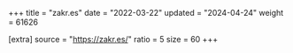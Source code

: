 +++
title = "zakr.es"
date = "2022-03-22"
updated = "2024-04-24"
weight = 61626

[extra]
source = "https://zakr.es/"
ratio = 5
size = 60
+++
